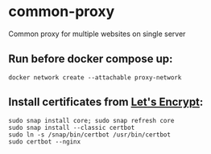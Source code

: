 # common-proxy
Common proxy for multiple websites on single server

## Run before docker compose up:

```
docker network create --attachable proxy-network
```

## Install certificates from [Let's Encrypt](https://letsencrypt.org/):

```
sudo snap install core; sudo snap refresh core
sudo snap install --classic certbot
sudo ln -s /snap/bin/certbot /usr/bin/certbot
sudo certbot --nginx
```